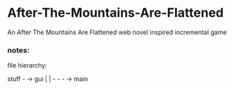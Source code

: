 # After-The-Mountains-Are-Flattened
An After The Mountains Are Flattened web novel inspired incremental game

### notes:
file hierarchy:

stuff - ->  gui
       |     |
	    - - - -> main